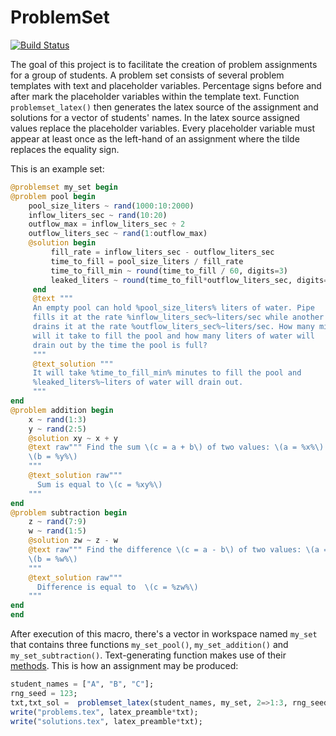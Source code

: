 # ProblemSet

[![Build Status](https://github.com/kagalenko-m-b/ProblemSet.jl/workflows/CI/badge.svg)](https://github.com/kagalenko-m-b/ProblemSet.jl/actions)

The goal of this project is to facilitate the creation of problem assignments
for a group of students. A problem set consists of several problem templates with
text and placeholder variables. Percentage signs before and after mark the
placeholder variables within the template text. Function `problemset_latex()`
then generates the latex source of the assignment and solutions for a vector of students'
names.  In the latex source assigned values replace the placeholder variables.
Every placeholder variable must appear at least once as the left-hand of
an assignment where the tilde replaces the equality sign.

This is an example set:
```julia
@problemset my_set begin
@problem pool begin
    pool_size_liters ~ rand(1000:10:2000)
    inflow_liters_sec ~ rand(10:20)
    outflow_max = inflow_liters_sec ÷ 2
    outflow_liters_sec ~ rand(1:outflow_max)
    @solution begin
         fill_rate = inflow_liters_sec - outflow_liters_sec
         time_to_fill = pool_size_liters / fill_rate
         time_to_fill_min ~ round(time_to_fill / 60, digits=3)
         leaked_liters ~ round(time_to_fill*outflow_liters_sec, digits=3)
     end
     @text """
     An empty pool can hold %pool_size_liters% liters of water. Pipe
     fills it at the rate %inflow_liters_sec%~liters/sec while another
     drains it at the rate %outflow_liters_sec%~liters/sec. How many minutes
     will it take to fill the pool and how many liters of water will
     drain out by the time the pool is full?
     """
     @text_solution """
     It will take %time_to_fill_min% minutes to fill the pool and
     %leaked_liters%~liters of water will drain out.
     """
end
@problem addition begin
    x ~ rand(1:3)
    y ~ rand(2:5)
    @solution xy ~ x + y
    @text raw""" Find the sum \(c = a + b\) of two values: \(a = %x%\) and
    \(b = %y%\)
    """
    @text_solution raw"""
      Sum is equal to \(c = %xy%\)
    """
end
@problem subtraction begin
    z ~ rand(7:9)
    w ~ rand(1:5)
    @solution zw ~ z - w
    @text raw""" Find the difference \(c = a - b\) of two values: \(a = %z%\) and
    \(b = %w%\)
    """
    @text_solution raw"""
      Difference is equal to  \(c = %zw%\)
    """
end
end
```
After execution of this macro, there's a vector in workspace named `my_set` 
that contains three functions `my_set_pool()`, `my_set_addition()` and
`my_set_subtraction()`. Text-generating function makes use of their
[methods](Generated_methods.md). This is how an assignment may be produced:
```julia
student_names = ["A", "B", "C"];
rng_seed = 123;
txt,txt_sol =  problemset_latex(student_names, my_set, 2=>1:3, rng_seed);
write("problems.tex", latex_preamble*txt);
write("solutions.tex", latex_preamble*txt);
```
